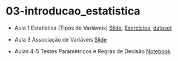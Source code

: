 # 03-introducao_estatistica

* Aula 1 Estatística (Tipos de Variáveis) [Slide](https://github.com/ai2-education-fiep-turma-5/03-introducao_estatistica/blob/main/slides/aula1-estatistica.pdf), [Exercícios](https://github.com/ai2-education-fiep-turma-5/03-introducao_estatistica/blob/main/src/Análise_Descritiva.ipynb), [dataset](https://github.com/ai2-education-fiep-turma-5/03-introducao_estatistica/blob/main/src/dados.csv)


* Aula 3 Associação de Variáveis [Slide](https://github.com/ai2-education-fiep-turma-5/03-introducao_estatistica/blob/main/slides/aula3-associacoes.pdf)

* Aulas 4-5 Testes Paramétricos e Regras de Decisão [Notebook](https://github.com/ai2-education-fiep-turma-5/03-introducao_estatistica/blob/main/src/Estatistica_3.ipynb)